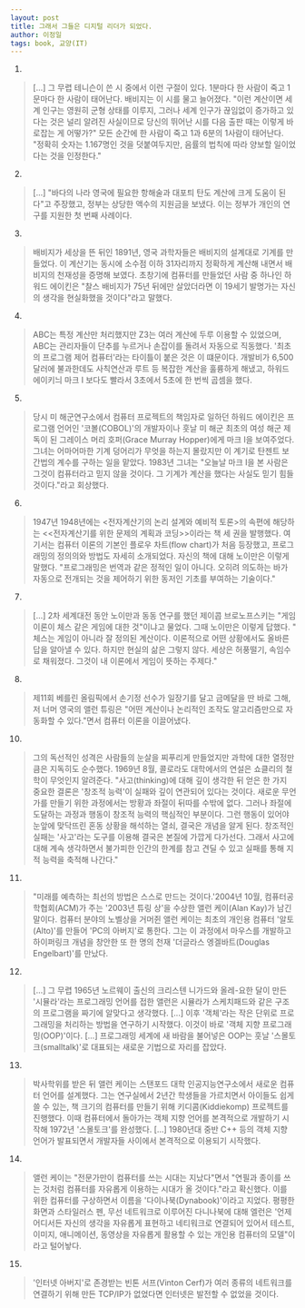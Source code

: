 ```yaml
---
layout: post
title: 그래서 그들은 디지털 리더가 되었다.
author: 이정일
tags: book, 교양(IT)
---
```


1. 
> [...] 그 무렵 테니슨이 쓴 시 중에서 이런 구절이 있다.
1분마다 한 사람이 죽고
1문마다 한 사람이 태어난다.
배비지는 이 시를 물고 늘어졌다. 
"이런 계산이면 세계 인구는 영원히 군형 상태를 이루지, 그러나 세계 인구가 끊임없이 증가하고 있다는 것은 널리 알려진 사실이므로 당신의 뛰어난 시를 다음 출판 때는 이렇게 바로잡는 게 어떻가?"
모든 순간에 한 사람이 죽고
1과 6분의 1사람이 태어난다.
"정확히 숫자는 1.167명인 것을 덧붙여두지만, 음률의 법칙에 따라 양보할 일이었다는 것을 인정한다."

2. 
> [...] "바다의 나라 영국에 필요한 항해술과 대포틔 탄도 계산에 크게 도움이 된다"고 주장했고, 정부는 상당한 액수의 지원금을 보냈다. 이는 정부가 개인의 연구를 지원한 첫 번째 사례이다.

3. 
> 배비지가 세상을 뜬 뒤인 1891년, 영국 과학자들은 배비지의 설계대로 기계를 만들었다. 이 계산기는 동시에 소수점 이하 31자리까지 정확하게 계산해 내면서 배비지의 천재성을 증명해 보였다. 초창기에 컴퓨터를 만들었던 사람 중 하나인 하워드 에이킨은 "찰스 배비지가 75년 뒤에만 살았더라면 이 19세기 발명가는 자신의 생각을 현실화했을 것이다"라고 말했다.

4. 
> ABC는 특정 계산만 처리했지만 Z3는 여러 계산에 두루 이용할 수 있었으며, ABC는 관리자들이 단추를 누르거나 손잡이를 돌려서 자동으로 직동했다. '최초의 프로그램 제어 컴퓨터'라는 타이틀이 붙은 것은 이 떄문이다. 개발비가 6,500 달러에 불과한데도 사칙연산과 루트 등 복잡한 계산을 훌륭하게 해냈고, 하워드 에이키늬 마크 I 보다도 빨라서 3초에서 5초에 한 번씩 곱셈을 했다.

5. 
> 당시 미 해군연구소에서 컴퓨터 프로젝트의 책임자로 일하던 하워드 에이킨은 프로그램 언어인 '코볼(COBOL)'의 개발자이나 훗날 미 해군 최초의 여성 해군 제독이 된 그레이스 머리 호퍼(Grace Murray Hopper)에게 마크 I을 보여주었다. 그녀는 어마어마한 기계 덩어리가 무엇을 하는지 몰랐지만 이 계기로 탄젠트 보간법의 계수를 구하는 일을 맡았다. 1983년 그녀는 "오늘날 마크 I을 본 사람은 그것이 컴퓨터라고 믿지 않을 것이다. 그 기계가 계산을 했다는 사실도 믿기 힘들 것이다."라고 회상했다.

6. 
> 1947년 1948년에는 <전자계산기의 논리 설계와 예비적 토론>의 속편에 해당하는 <<전자계산기를 위한 문제의 계획과 코딩>>이라는 책 세 권을 발행했다. 여기서는 컴퓨터 이론의 기본인 플로우 차트(flow chart)가 처음 등장했고, 프로그래밍의 정의의와 방법도 자세히 소개되었다. 자신의 책에 대해 노이만은 이렇게 말했다. "프로그래밍은 번역과 같은 정적인 일이 아니다. 오히려 의도하는 바가 자동으로 전개되는 것을 제어하기 위한 동저인 기초를 부여하는 기술이다."

7. 
> [...] 2차 세계대전 동안 노이만과 동동 연구를 했던 제이콥 브로노프스키는 "게임 이론이 체스 같은 게임에 대한 것"이냐고 물었다. 그때 노이만은 이렇게 답했다. " 체스는 게임이 아니라 잘 정의된 계산이다. 이론적으로 어떤 상황에서도 올바른 답을 알아낼 수 있다. 하지만 현실의 삶은 그렇지 않다. 세상은 허풍떨기, 속임수로 채워졌다. 그것이 내 이론에서 게임이 뜻하는 주제다."

8. 
> 제11회 베를린 올림픽에서 손기정 선수가 일장기를 달고 금메달을 딴 바로 그해, 저 너머 영국의 앨런 튜링은 "어떤 계산이나 논리적인 조작도 알고리즘만으로 자동화할 수 있다."면서 컴퓨터 이론을 이끌어냈다.

10. 
> 그의 독선적인 성격은 사람들의 눈살을 찌푸리게 만들었지만 과학에 대한 열정만큼은 지독히도 순수했다. 1969년 8월, 콜로라도 대학에서의 연설은 쇼클리의 철학이 무엇인지 알려준다. "사고(thinking)에 대해 깊이 생각한 뒤 얻은 한 가지 중요한 결론은 '창조적 능력'이 실패와 깊이 연관되어 있다는 것이다. 새로운 무언가를 만들기 위한 과정에서는 방황과 좌절이 뒤따를 수밖에 없다. 그러나 좌절에 도달하는 과정과 행동이 창조적 능력의 핵심적인 부분이다. 그런 행동이 있어야 눈앞에 맞닥뜨린 혼동 상황을 해석하는 열쇠, 결국은 개념을 알게 된다. 창조적인 실패는 '사고'라는 도구를 이용해 결국은 본질에 가깝게 다가선다. 그래서 사고에 대해 계속 생각하면서 불가피한 인간의 한계를 참고 견딜 수 있고 실패를 통해 지적 능력을 축적해 나간다."

11. 
> "미래를 예측하는 최선의 방법은 스스로 만드는 것이다.'2004년 10월, 컴퓨터공학협회(ACM)가 주는 '2003년 튜링 상'을 수상한 앨런 케이(Alan Kay)가 남긴 말이다. 컴퓨터 분야의 노벨상을 거머쥔 앨런 케이는 최초의 개인용 컴퓨터 '알토(Alto)'를 만들어 'PC의 아버지'로 통한다. 그는 이 과정에서 마우스를 개발하고 하이퍼링크 개념을 창안한 또 한 명의 천재 '더글라스 엥겔바트(Douglas Engelbart)'를 만났다.

12. 
> [...] 그 무렵 1965년 노르웨이 출신의 크리스텐 니가드와 올레-요한 달이 만든 '시뮬라'라는 프로그래밍 언어를 접한 앨런은 시뮬라가 스케치패드와 같은 구조의 프로그램을 짜기에 알맞다고 생각했다. [...] 이후 '객체'라는 작은 단위로 프로그래밍을 처리하는 방법을 연구하기 시작했다. 이것이 바로 '객체 지향 프로그래밍(OOP)'이다. [...] 프로그래밍 세계에 새 바람을 불어넣은 OOP는 훗날 '스몰토크(smalltalk)'로 대표되는 새로운 기법으로 자리를 잡았다.

13. 
> 박사학위를 받은 뒤 앨런 케이는 스탠포드 대학 인공지능연구소에서 새로운 컴퓨터 언어를 설계했다. 그는 연구실에서 2년간 학생들을 가르치면서 아이들도 쉽게 쓸 수 있는, 책 크기의 컴퓨터를 만들기 위해 키디콤(Kiddiekomp) 프로젝트를 진행했다. 이때 컴퓨터에서 돌아가는 객체 지향 언어를 본격적으로 개발하기 시작해 1972년 '스몰토크'를 완성했다. [...] 1980년대 중반 C++ 등의 객체 지향 언어가 발표되면서 개발자들 사이에서 본격적으로 이용되기 시작했다.

14. 
> 앨런 케이는 "전문가만이 컴퓨터를 쓰는 시대는 지났다"면서 "연필과 종이를 쓰는 것처럼 컴퓨터를 자유롭게 이용하는 시대가 올 것이다."라고 확신했다. 이를 위한 컴퓨터를 구상하면서 이름을 '다이나북(Dynabook)'이라고 지었다. 평평한 화면과 스타일러스 펜, 무선 네트워크로 이루어진 다니나북에 대해 엘런은 '언제 어디서든 자신의 생각을 자유롭게 표현하고 네티워크로 연결되어 있어서 테스트, 이미지, 애니메이션, 동영상을 자유롭게 활용할 수 있는 개인용 컴퓨터의 모델"이라고 털어놯다.

15. 
> '인터넷 아버지'로 존경받는 빈톤 서프(Vinton Cerf)가 여러 종류의 네트워크를 연결하기 위해 만든  TCP/IP가 없었다면 인터넷은 발전할 수 없었을 것이다.